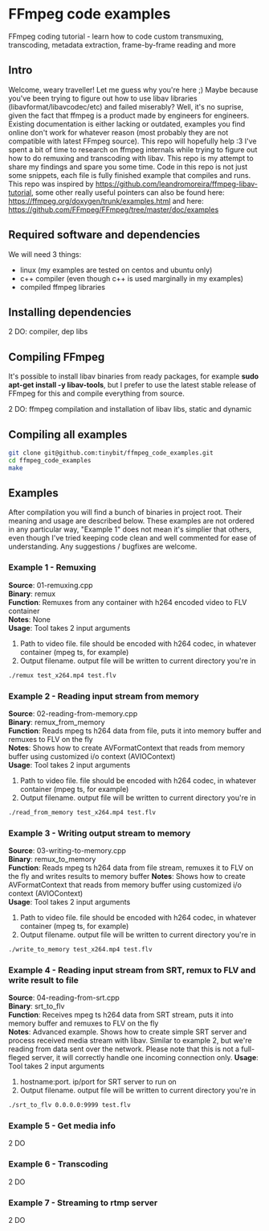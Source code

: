 # FFmpeg code examples
FFmpeg coding tutorial - learn how to code custom transmuxing, transcoding, metadata extraction, frame-by-frame reading and more

## Intro
Welcome, weary traveller! Let me guess why you're here ;) Maybe because you've been trying to figure out how to use libav libraries (libavformat/libavcodec/etc) and failed miserably? Well, it's no suprise, given the fact that ffmpeg is a product made by engineers for engineers. Existing documentation is either lacking or outdated, examples you find online don't work for whatever reason (most probably they are not compatible with latest FFmpeg source). This repo will hopefully help :3 I've spent a bit of time to research on ffmpeg internals while trying to figure out how to do remuxing and transcoding with libav. This repo is my attempt to share my findings and spare you some time. Code in this repo is not just some snippets, each file is fully finished example that compiles and runs. This repo was inspired by https://github.com/leandromoreira/ffmpeg-libav-tutorial, some other really useful pointers can also be found here: https://ffmpeg.org/doxygen/trunk/examples.html and here: https://github.com/FFmpeg/FFmpeg/tree/master/doc/examples

## Required software and dependencies
We will need 3 things:
- linux (my examples are tested on centos and ubuntu only)
- c++ compiler (even though c++ is used marginally in my examples)
- compiled ffmpeg libraries

## Installing dependencies
2 DO: compiler, dep libs

## Compiling FFmpeg
It's possible to install libav binaries from ready packages, for example **sudo apt-get install -y libav-tools**, but I prefer to use the latest stable release of FFmpeg for this and compile everything from source.

2 DO: ffmpeg compilation and installation of libav libs, static and dynamic

## Compiling all examples
```bash
git clone git@github.com:tinybit/ffmpeg_code_examples.git
cd ffmpeg_code_examples
make
```

## Examples
After compilation you will find a bunch of binaries in project root. Their meaning and usage are described below.
These examples are not ordered in any particular way, "Example 1" does not mean it's simplier that others, even though I've tried keeping code clean and well commented for ease of understanding. Any suggestions / bugfixes are welcome.

### Example 1 - Remuxing
**Source**: 01-remuxing.cpp \
**Binary**: remux \
**Function**: Remuxes from any container with h264 encoded video to FLV container \
**Notes**: None \
**Usage**: Tool takes 2 input arguments
1) Path to video file. file should be encoded with h264 codec, in whatever container (mpeg ts, for example)
2) Output filename. output file will be written to current directory you're in
```bash
./remux test_x264.mp4 test.flv
```

### Example 2 - Reading input stream from memory
**Source**: 02-reading-from-memory.cpp \
**Binary**: remux_from_memory \
**Function**: Reads mpeg ts h264 data from file, puts it into memory buffer and remuxes to FLV on the fly \
**Notes**: Shows how to create AVFormatContext that reads from memory buffer using customized i/o context (AVIOContext) \
**Usage**: Tool takes 2 input arguments
1) Path to video file. file should be encoded with h264 codec, in whatever container (mpeg ts, for example)
2) Output filename. output file will be written to current directory you're in

```bash
./read_from_memory test_x264.mp4 test.flv
```

### Example 3 - Writing output stream to memory
**Source**: 03-writing-to-memory.cpp \
**Binary**: remux_to_memory \
**Function**: Reads mpeg ts h264 data from file stream, remuxes it to FLV on the fly and writes results to memory buffer
**Notes**: Shows how to create AVFormatContext that reads from memory buffer using customized i/o context (AVIOContext) \
**Usage**: Tool takes 2 input arguments
1) Path to video file. file should be encoded with h264 codec, in whatever container (mpeg ts, for example)
2) Output filename. output file will be written to current directory you're in

```bash
./write_to_memory test_x264.mp4 test.flv
```

### Example 4 - Reading input stream from SRT, remux to FLV and write result to file
**Source**: 04-reading-from-srt.cpp \
**Binary**: srt_to_flv \
**Function**: Receives mpeg ts h264 data from SRT stream, puts it into memory buffer and remuxes to FLV on the fly \
**Notes**: Advanced example. Shows how to create simple SRT server and process received media stream with libav. Similar to example 2, but we're reading from data sent over the network. Please note that this is not a full-fleged server, it will correctly handle one incoming connection only.
**Usage**: Tool takes 2 input arguments
1) hostname:port. ip/port for SRT server to run on
2) Output filename. output file will be written to current directory you're in

```bash
./srt_to_flv 0.0.0.0:9999 test.flv
```

### Example 5 - Get media info
2 DO

### Example 6 - Transcoding
2 DO

### Example 7 - Streaming to rtmp server
2 DO

